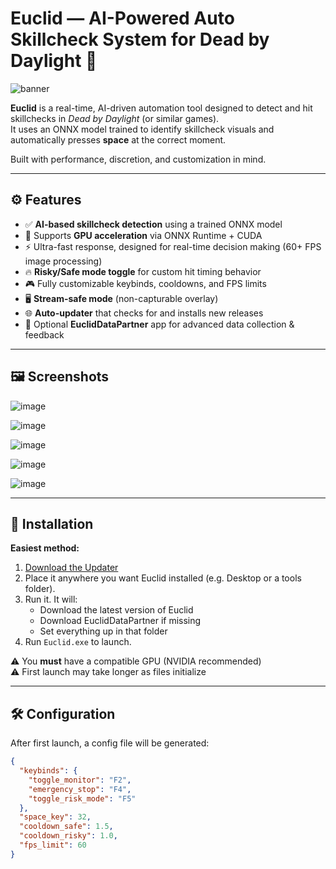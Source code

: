 # Euclid — AI-Powered Auto Skillcheck System for Dead by Daylight 🎯

![banner](https://github.com/user-attachments/assets/271b9a83-374c-4592-a03e-8b0eec4f862e)


**Euclid** is a real-time, AI-driven automation tool designed to detect and hit skillchecks in *Dead by Daylight* (or similar games).  
It uses an ONNX model trained to identify skillcheck visuals and automatically presses **space** at the correct moment.

Built with performance, discretion, and customization in mind.

---

## ⚙️ Features

- ✅ **AI-based skillcheck detection** using a trained ONNX model  
- 🧠 Supports **GPU acceleration** via ONNX Runtime + CUDA  
- ⚡ Ultra-fast response, designed for real-time decision making (60+ FPS image processing)  
- 🔥 **Risky/Safe mode toggle** for custom hit timing behavior  
- 🎮 Fully customizable keybinds, cooldowns, and FPS limits  
- 🖥️ **Stream-safe mode** (non-capturable overlay)  
- 🌐 **Auto-updater** that checks for and installs new releases  
- 🧪 Optional **EuclidDataPartner** app for advanced data collection & feedback

---

## 🖼️ Screenshots

![image](https://github.com/user-attachments/assets/594634eb-b8a3-47f4-a341-d2ade5fa58c7)

![image](https://github.com/user-attachments/assets/3593040c-7c34-4733-a756-2d6ff019ad03)

![image](https://github.com/user-attachments/assets/c6220f12-f435-4ee3-955d-06ae3b29a065)

![image](https://github.com/user-attachments/assets/1c479022-6378-4479-bc9b-a0c6965dbd2f)

![image](https://github.com/user-attachments/assets/0c768643-8627-459e-ade3-5d26b40dd652)


---

## 🧰 Installation

**Easiest method:**
1. [Download the Updater](https://github.com/ItsK9ick/Euclid/releases/latest/download/updater.exe)
2. Place it anywhere you want Euclid installed (e.g. Desktop or a tools folder).
3. Run it. It will:
   - Download the latest version of Euclid
   - Download EuclidDataPartner if missing
   - Set everything up in that folder
4. Run `Euclid.exe` to launch.

⚠️ You **must** have a compatible GPU (NVIDIA recommended)  
⚠️ First launch may take longer as files initialize

---

## 🛠 Configuration

After first launch, a config file will be generated:

```json
{
  "keybinds": {
    "toggle_monitor": "F2",
    "emergency_stop": "F4",
    "toggle_risk_mode": "F5"
  },
  "space_key": 32,
  "cooldown_safe": 1.5,
  "cooldown_risky": 1.0,
  "fps_limit": 60
}
